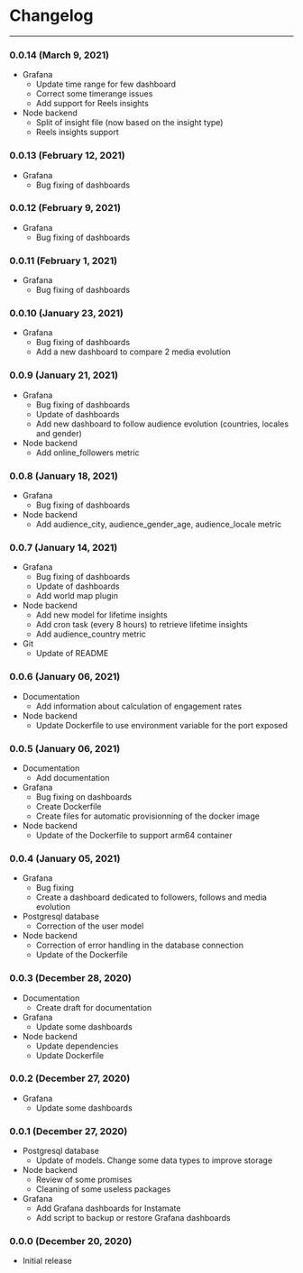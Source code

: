 # Changelog
---------

### 0.0.14 (March 9, 2021)
- Grafana
  - Update time range for few dashboard
  - Correct some timerange issues
  - Add support for Reels insights
- Node backend
  - Split of insight file (now based on the insight type)
  - Reels insights support

### 0.0.13 (February 12, 2021)
- Grafana
  - Bug fixing of dashboards

### 0.0.12 (February 9, 2021)
- Grafana
  - Bug fixing of dashboards

### 0.0.11 (February 1, 2021)
- Grafana
  - Bug fixing of dashboards

### 0.0.10 (January 23, 2021)
- Grafana
  - Bug fixing of dashboards
  - Add a new dashboard to compare 2 media evolution

### 0.0.9 (January 21, 2021)
- Grafana
  - Bug fixing of dashboards
  - Update of dashboards
  - Add new dashboard to follow audience evolution (countries, locales and gender)
- Node backend
  - Add online_followers metric

### 0.0.8 (January 18, 2021)
- Grafana
  - Bug fixing of dashboards
- Node backend
  - Add audience_city, audience_gender_age, audience_locale metric

### 0.0.7 (January 14, 2021)
- Grafana
  - Bug fixing of dashboards
  - Update of dashboards
  - Add world map plugin
- Node backend
  - Add new model for lifetime insights
  - Add cron task (every 8 hours) to retrieve lifetime insights
  - Add audience_country metric
- Git
  - Update of README

### 0.0.6 (January 06, 2021)
- Documentation
  - Add information about calculation of engagement rates
- Node backend
  - Update Dockerfile to use environment variable for the port exposed

### 0.0.5 (January 06, 2021)
- Documentation
  - Add documentation
- Grafana
  - Bug fixing on dashboards
  - Create Dockerfile
  - Create files for automatic provisionning of the docker image
- Node backend
  - Update of the Dockerfile to support arm64 container

### 0.0.4 (January 05, 2021)
- Grafana
  - Bug fixing
  - Create a dashboard dedicated to followers, follows and media evolution
- Postgresql database
  - Correction of the user model
- Node backend
  - Correction of error handling in the database connection
  - Update of the Dockerfile

### 0.0.3 (December 28, 2020)
- Documentation
  - Create draft for documentation
- Grafana
  - Update some dashboards
- Node backend
  - Update dependencies
  - Update Dockerfile

### 0.0.2 (December 27, 2020)
- Grafana
  - Update some dashboards

### 0.0.1 (December 27, 2020)
- Postgresql database
  - Update of models. Change some data types to improve storage
- Node backend
  - Review of some promises
  - Cleaning of some useless packages
- Grafana
  - Add Grafana dashboards for Instamate
  - Add script to backup or restore Grafana dashboards

### 0.0.0 (December 20, 2020)
- Initial release
